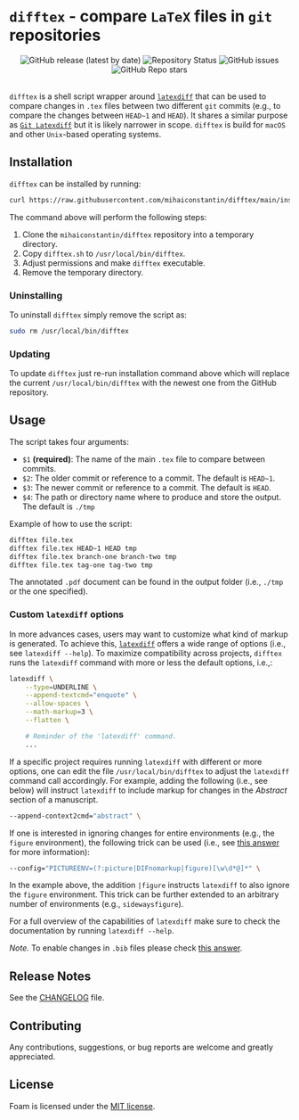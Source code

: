 # `difftex` - compare `LaTeX` files in `git` repositories

<div align="center">
    <img alt="GitHub release (latest by date)" src="https://img.shields.io/github/v/release/mihaiconstantin/difftex">
    <img alt="Repository Status" src="https://img.shields.io/badge/repo%20status-WIP-yellow">
    <img alt="GitHub issues" src="https://img.shields.io/github/issues/mihaiconstantin/difftex">
    <img alt="GitHub Repo stars" src="https://img.shields.io/github/stars/mihaiconstantin/difftex?style=social">
</div>

<br>

`difftex` is a shell script wrapper around
[`latexdiff`](https://ctan.org/pkg/latexdiff?lang=en) that can be used to
compare changes in `.tex` files between two different `git` commits (e.g., to
compare the changes between `HEAD~1` and `HEAD`). It shares a similar purpose as
[`Git Latexdiff`](https://gitlab.com/git-latexdiff/git-latexdiff) but it is
likely narrower in scope. `difftex` is build for `macOS` and other `Unix`-based
operating systems.

## Installation

`difftex` can be installed by running:

```bash
curl https://raw.githubusercontent.com/mihaiconstantin/difftex/main/install.sh | sudo bash
```

The command above will perform the following steps:

1. Clone the `mihaiconstantin/difftex` repository into a temporary directory.
2. Copy `difftex.sh` to `/usr/local/bin/difftex`.
3. Adjust permissions and make `difftex` executable.
4. Remove the temporary directory.

### Uninstalling

To uninstall `difftex` simply remove the script as:

```bash
sudo rm /usr/local/bin/difftex
```

### Updating

To update `difftex` just re-run installation command above which will replace
the current `/usr/local/bin/difftex` with the newest one from the GitHub
repository.

## Usage

The script takes four arguments:

- `$1` **(required)**: The name of the main `.tex` file to compare between commits.
- `$2`: The older commit or reference to a commit. The default is `HEAD~1`.
- `$3`: The newer commit or reference to a commit. The default is `HEAD`.
- `$4`: The path or directory name where to produce and store the output. The default is `./tmp`

Example of how to use the script:

```bash
difftex file.tex
difftex file.tex HEAD~1 HEAD tmp
difftex file.tex branch-one branch-two tmp
difftex file.tex tag-one tag-two tmp
```

The annotated `.pdf` document can be found in the output folder (i.e., `./tmp`
or the one specified).

### Custom `latexdiff` options

In more advances cases, users may want to customize what kind of markup is
generated. To achieve this,
[`latexdiff`](https://ctan.org/pkg/latexdiff?lang=en) offers a wide range of
options (i.e., see `latexdiff --help`). To maximize compatibility across
projects, `difftex` runs the `latexdiff` command with more or less the default
options, i.e.,:

```bash
latexdiff \
    --type=UNDERLINE \
    --append-textcmd="enquote" \
    --allow-spaces \
    --math-markup=3 \
    --flatten \

    # Reminder of the 'latexdiff' command.
    ...
```

If a specific project requires running `latexdiff` with different or more
options, one can edit the file `/usr/local/bin/difftex` to adjust the
`latexdiff` command call accordingly. For example, adding the following (i.e.,
see below) will instruct `latexdiff` to include markup for changes in the
*Abstract* section of a manuscript.

``` bash
--append-context2cmd="abstract" \
```

If one is interested in ignoring changes for entire environments (e.g., the
`figure` environment), the following trick can be used (i.e., see [this
answer](https://tex.stackexchange.com/a/73649/134807) for more information):

```bash
--config="PICTUREENV=(?:picture|DIFnomarkup|figure)[\w\d*@]*" \
```

In the example above, the addition `|figure` instructs `latexdiff` to also
ignore the `figure` environment. This trick can be further extended to an
arbitrary number of environments (e.g., `sidewaysfigure`).

For a full overview of the capabilities of `latexdiff` make sure to check the
documentation by running `latexdiff --help`.

*Note.* To enable changes in `.bib` files please check [this
answer](https://tex.stackexchange.com/a/625721/134807).

## Release Notes

See the [CHANGELOG](CHANGELOG.md) file.

## Contributing

Any contributions, suggestions, or bug reports are welcome and greatly
appreciated.

## License

Foam is licensed under the [MIT license](LICENSE).

